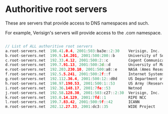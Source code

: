 
# Authoritive root servers

These are servers that provide access to DNS namespaces and such.

For example, Verisign's servers will provide access to the 
.com namespace.



```cpp

// List of ALL authoritive root servers
a.root-servers.net	198.41.0.4, 2001:503:ba3e::2:30	   Verisign, Inc.
b.root-servers.net	199.9.14.201, 2001:500:200::b	   University of Southern California, Information Sciences Institute
c.root-servers.net	192.33.4.12, 2001:500:2::c	       Cogent Communications
d.root-servers.net	199.7.91.13, 2001:500:2d::d	       University of Maryland
e.root-servers.net	192.203.230.10, 2001:500:a8::e	   NASA (Ames Research Center)
f.root-servers.net	192.5.5.241, 2001:500:2f::f	       Internet Systems Consortium, Inc.
g.root-servers.net	192.112.36.4, 2001:500:12::d0d	   US Department of Defense (NIC)
h.root-servers.net	198.97.190.53, 2001:500:1::53	   US Army (Research Lab)
i.root-servers.net	192.36.148.17, 2001:7fe::53	       Netnod
j.root-servers.net	192.58.128.30, 2001:503:c27::2:30  Verisign, Inc.
k.root-servers.net	193.0.14.129, 2001:7fd::1	       RIPE NCC
l.root-servers.net	199.7.83.42, 2001:500:9f::42	   ICANN
m.root-servers.net	202.12.27.33, 2001:dc3::35	       WIDE Project
```


